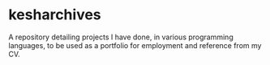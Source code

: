 # kesharchives
A repository detailing projects I have done, in various programming languages, to be used as a portfolio for employment and reference from my CV.
